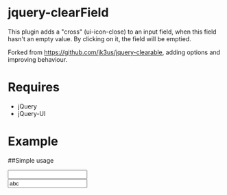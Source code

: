 jquery-clearField
=================

This plugin adds a "cross" (ui-icon-close) to an input field, when this field hasn't an empty value. By clicking on it, the field will be emptied. 

Forked from https://github.com/jk3us/jquery-clearable, adding options and improving behaviour.

Requires
========
* jQuery
* jQuery-UI
 

Example
=======

##Simple usage
<script src='http://code.jquery.com/jquery-1.9.1.js'></script>
<script src='http://code.jquery.com/ui/1.10.3/jquery-ui.js'></script>
<script src='src/jquery.clearField.js'></script>
<link rel="stylesheet" href="http://code.jquery.com/ui/1.10.3/themes/smoothness/jquery-ui.css">
<link rel="stylesheet" href="css/jquery.clearField.css">

<p>
<input name="test1" id="test1" clas="test" type='text'><br/>
<input name="test2" id="test2" clas="test" type='text' value='abc'>
</p>
<script>
	$('.test').clearField();
</script>
